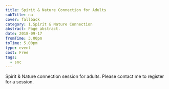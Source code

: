 ```yaml
---
title: Spirit & Nature Connection for Adults
subTitle: na
cover: fallback
category: 1.Spirit & Nature Connection
abstract: Page abstract.
date: 2018-09-17
fromTime: 3.00pm
toTime: 5.00pm
type: event
cost: Free
tags:
  - snc
---
```


Spirit & Nature connection session for adults. Please contact me to register for a session.

